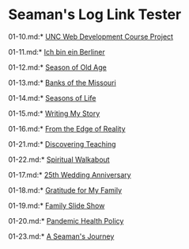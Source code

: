 # Seaman's Log Link Tester

                                    
01-10.md:* [UNC Web Development Course Project](01-10)

01-11.md:* [Ich bin ein Berliner](https://seamansguide.com/journey/JFK.md)

01-12.md:* [Season of Old Age](https://seamansguide.com/book/journey/SeasonOfOldAge.md) 

01-13.md:* [Banks of the Missouri](https://seamansguide.com/book/journey/Missouri.md)

01-14.md:* [Seasons of Life](https://seamansguide.com/book/journey/Seasons.md)

01-15.md:* [Writing My Story](https://seamansguide.com/book/journey/Preface.md)

01-16.md:* [From the Edge of Reality](https://seamansguide.com/book/poem/FromTheEdge.md)

01-21.md:* [Discovering Teaching](https://seamansguide.com/book/journey/Teaching.md)

01-22.md:* [Spiritual Walkabout](https://seamansguide.com/book/quest/Walkabout.md)




01-17.md:* [25th Wedding Anniversary](https://seamanfamily.org/blog/25Years)

01-18.md:* [Gratitude for My Family](https://seamanfamily.org/blog/Gratitude)

01-19.md:* [Family Slide Show](https://seamanfamily.org/blog/FamilySlideShow)

01-20.md:* [Pandemic Health Policy](https://seamanfamily.org/blog/PandemicHealth) 

01-23.md:* [A Seaman's Journey](https://seamansguide.com/book/4)


